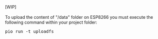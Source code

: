 [WIP]
<br />
<br />
To upload the content of "/data" folder on ESP8266 you must execute the following command within your project folder:
<br />
<pre>pio run -t uploadfs</pre>